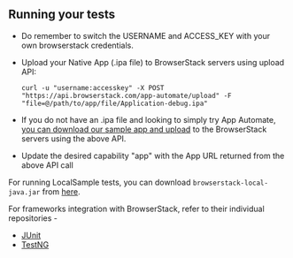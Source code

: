 ## Running your tests
- Do remember to switch the USERNAME and ACCESS_KEY with your own browserstack credentials.
- Upload your Native App (.ipa file) to BrowserStack servers using upload API:

  ```
  curl -u "username:accesskey" -X POST "https://api.browserstack.com/app-automate/upload" -F "file=@/path/to/app/file/Application-debug.ipa"
  ```

- If you do not have an .ipa file and looking to simply try App Automate, [you can download our sample app and upload](https://www.browserstack.com/app-automate/sample-apps/ios/WordPressSample.ipa)
to the BrowserStack servers using the above API.
- Update the desired capability "app" with the App URL returned from the above API call

For running LocalSample tests, you can download `browserstack-local-java.jar` from [here](http://search.maven.org/#search%7Cga%7C1%7Ca%3A%22browserstack-local-java%22).

For frameworks integration with BrowserStack, refer to their individual repositories -

- [JUnit](https://github.com/browserstack/junit-appium-app-browserstack)
- [TestNG](https://github.com/browserstack/testng-appium-app-browserstack)